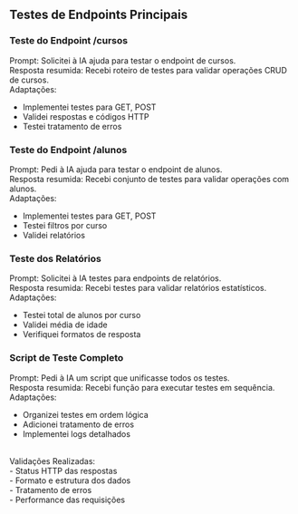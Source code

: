 
## Testes de Endpoints Principais

### Teste do Endpoint /cursos
Prompt: Solicitei à IA ajuda para testar o endpoint de cursos.<br>
Resposta resumida: Recebi roteiro de testes para validar operações CRUD de cursos.<br>
Adaptações:
- Implementei testes para GET, POST
- Validei respostas e códigos HTTP
- Testei tratamento de erros


### Teste do Endpoint /alunos
Prompt: Pedi à IA ajuda para testar o endpoint de alunos.<br>
Resposta resumida: Recebi conjunto de testes para validar operações com alunos.<br>
Adaptações:
- Implementei testes para GET, POST
- Testei filtros por curso
- Validei relatórios


### Teste dos Relatórios
Prompt: Solicitei à IA testes para endpoints de relatórios.<br>
Resposta resumida: Recebi testes para validar relatórios estatísticos.<br>
Adaptações:
- Testei total de alunos por curso
- Validei média de idade
- Verifiquei formatos de resposta

### Script de Teste Completo
Prompt: Pedi à IA um script que unificasse todos os testes.<br>
Resposta resumida: Recebi função para executar testes em sequência.<br>
Adaptações:
- Organizei testes em ordem lógica
- Adicionei tratamento de erros
- Implementei logs detalhados
<br>
Validações Realizadas:<br>
- Status HTTP das respostas<br>
- Formato e estrutura dos dados<br>
- Tratamento de erros<br>
- Performance das requisições<br>
